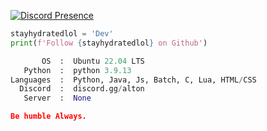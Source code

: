 [![Discord Presence](https://lanyard.cnrad.dev/api/909387633103360021)](https://discord.com/users/909387633103360021)
```python
stayhydratedlol = 'Dev'
print(f'Follow {stayhydratedlol} on Github')
```
```python
       OS  :  Ubuntu 22.04 LTS
   Python  :  python 3.9.13
Languages  :  Python, Java, Js, Batch, C, Lua, HTML/CSS
  Discord  :  discord.gg/alton
   Server  :  None
```

```json
Be humble Always.
```
